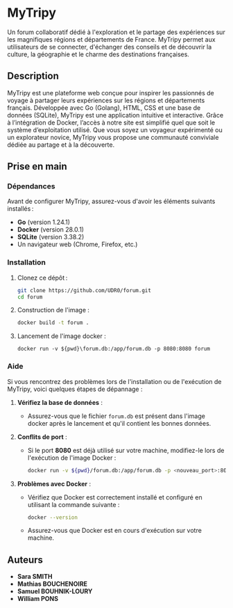 # MyTripy

Un forum collaboratif dédié à l'exploration et le partage des expériences sur les magnifiques régions et départements de France. MyTripy permet aux utilisateurs de se connecter, d'échanger des conseils et de découvrir la culture, la géographie et le charme des destinations françaises.

## Description 

MyTripy est une plateforme web conçue pour inspirer les passionnés de voyage à partager leurs expériences sur les régions et départements français. Développée avec Go (Golang), HTML, CSS et une base de données (SQLite), MyTripy est une application intuitive et interactive. Grâce à l’intégration de Docker, l’accès à notre site est simplifié quel que soit le système d’exploitation utilisé. Que vous soyez un voyageur expérimenté ou un explorateur novice, MyTripy vous propose une communauté conviviale dédiée au partage et à la découverte.

## Prise en main

### Dépendances 

Avant de configurer MyTripy, assurez-vous d'avoir les éléments suivants installés :
* **Go** (version 1.24.1)
* **Docker** (version 28.0.1)
* **SQLite** (version 3.38.2)
* Un navigateur web (Chrome, Firefox, etc.)

### Installation 

1. Clonez ce dépôt :
   ```bash
   git clone https://github.com/UDR0/forum.git
   cd forum

2. Construction de l'image :
    ```bash
    docker build -t forum .

3. Lancement de l'image docker :
    ```
    docker run -v ${pwd}\forum.db:/app/forum.db -p 8080:8080 forum

### Aide  

Si vous rencontrez des problèmes lors de l'installation ou de l'exécution de MyTripy, voici quelques étapes de dépannage :

1. **Vérifiez la base de données** : 
   - Assurez-vous que le fichier `forum.db` est présent dans l'image docker après le lancement et qu'il contient les bonnes données.

2. **Conflits de port** : 
   - Si le port **8080** est déjà utilisé sur votre machine, modifiez-le lors de l'exécution de l'image Docker :
     ```bash
     docker run -v ${pwd}/forum.db:/app/forum.db -p <nouveau_port>:8080 forum
     ```

3. **Problèmes avec Docker** :
   - Vérifiez que Docker est correctement installé et configuré en utilisant la commande suivante :
     ```bash
     docker --version
     ```
   - Assurez-vous que Docker est en cours d'exécution sur votre machine.


## Auteurs

* **Sara SMITH** 
* **Mathias BOUCHENOIRE** 
* **Samuel BOUHNIK-LOURY** 
* **William PONS**
